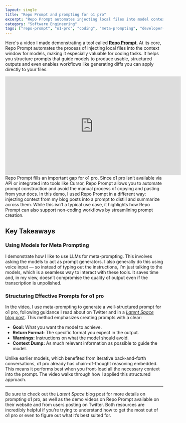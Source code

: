```yaml
---
layout: single
title: "Repo Prompt and prompting for o1 pro"
excerpt: "Repo Prompt automates injecting local files into model contexts, making it useful for coding and structured workflows. In this video, I demo how it helps with prompting for o1 pro, using meta-prompting and structured inputs to improve responses. If you're working with o1 pro, this tool is worth exploring."
category: "Software Engineering"
tags: ["repo-prompt", "o1-pro", "coding", "meta-prompting", "developer-tools"]
---
```


Here's a video I made demonstrating a tool called [**Repo Prompt**](https://repoprompt.com/). At its core, Repo Prompt automates the process of injecting local files into the context window for models, making it especially valuable for coding tasks. It helps you structure prompts that guide models to produce usable, structured outputs and even enables workflows like generating diffs you can apply directly to your files.


<iframe width="560" height="315" src="https://www.youtube.com/embed/VPuYI7Oz_hI?si=3tDbMvA91mFaSM3c" title="YouTube video player" frameborder="0" allow="accelerometer; autoplay; clipboard-write; encrypted-media; gyroscope; picture-in-picture; web-share" referrerpolicy="strict-origin-when-cross-origin" allowfullscreen></iframe>

<br/>
Repo Prompt fills an important gap for o1 pro. Since o1 pro isn’t available via API or integrated into tools like Cursor, Repo Prompt allows you to automate prompt construction and avoid the manual process of copying and pasting from your docs. In this demo, I used Repo Prompt in a different way: injecting context from my blog posts into a prompt to distill and summarize across them. While this isn’t a typical use case, it highlights how Repo Prompt can also support non-coding workflows by streamlining prompt creation.

## Key Takeaways
### Using Models for Meta Prompting
I demonstrate how I like to use LLMs for meta-prompting. This involves asking the models to act as prompt generators. I also generally do this using voice input — so instead of typing out the instructions, I’m just talking to the models, which is a seamless way to interact with these tools. It saves time and, in my view, doesn’t compromise the quality of output even if the transcription is unpolished.

### Structuring Effective Prompts for o1 pro
In the video, I use meta-prompting to generate a well-structured prompt for o1 pro, following guidance I read about on Twitter and in a [*Latent Space* blog post](https://www.latent.space/p/o1-skill-issue). This method emphasizes creating prompts with a clear:  
- **Goal:** What you want the model to achieve.  
- **Return Format:** The specific format you expect in the output.  
- **Warnings:** Instructions on what the model should avoid.  
- **Context Dump:** As much relevant information as possible to guide the model.  

Unlike earlier models, which benefited from iterative back-and-forth conversations, o1 pro already has chain-of-thought reasoning embedded. This means it performs best when you front-load all the necessary context into the prompt. The video walks through how I applied this structured approach.

---

Be sure to check out the *Latent Space* blog post for more details on prompting o1 pro, as well as the demo videos on Repo Prompt available on their website and from users posting on Twitter. Both resources are incredibly helpful if you’re trying to understand how to get the most out of o1 pro or even to figure out what it’s best suited for.